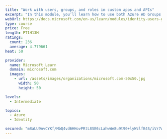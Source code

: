 ```yaml
---
title: "Work with users, groups, and roles in custom apps and APIs"
excerpt: "In this module, you’ll learn how to use both Azure AD Groups and Application Roles to provide fine grained access control to an application."
webUrl: https://docs.microsoft.com/en-us/learn/modules/identity-users-groups-approles/
type: course
price: Free
length: PT1H13M
ratings:
  count: 236
  average: 4.779661
heat: 50

provider:
  name: Microsoft Learn
  domain: microsoft.com
  images:
    - url: /assets/images/organizations/microsoft.com-50x50.jpg
      width: 50
      height: 50

levels:
  - Intermediate

topics:
  - Azure
  - Identity

secured: "m8aLU9nvCYKf/MbQ4vd6HHovPRtL8SE6cLahwWe8u9t90+lyWzlfB4S/iVr7w4+KXV3rDqxSnAvuOx413xWx4VxWJMJ1aaR7RHE0Yc6Q8bsfYOdh8jYPv+lI6y5fGf8JFP/jRcWOsgpRzHWrII9o1W/5iL5ja3yT3Km7xg9p8rtmZ4mKhfyPTx/iqIJXhsaTxP8p4mTuiRyKpgMQj8hrpfalLWzNcQUagHXUzLBxlKbDHdRSC+r4IB8iLsPkyEUbu9CMur+Zj/LnKcYh6kNiAT3X8WLryU9ps84nUa85vy9BMzT+VMuOFg6OTIIqMWXfNnP9izABCIF0iAZ/EMYGZ4FTiyxra9SXonqigiwn91Y8UHy82bBNSSDOPaRxwNSwYQx6/cG32bRZhSL5uVeArux5zgDI4Psq+6qWCbfUVpE=;i5cLPx7i1B1IC58AUIE8Cg=="
---
```


